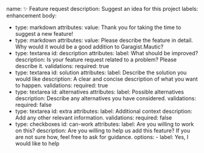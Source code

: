 name: ✨ Feature request
description: Suggest an idea for this project
labels: enhancement
body:
  - type: markdown
    attributes:
      value: Thank you for taking the time to suggest a new feature!
  - type: markdown
    attributes:
      value: Please describe the feature in detail. Why would it would be a good addition to Garagist.Mautic?
  - type: textarea
    id: description
    attributes:
      label: What should be improved?
      description: Is your feature request related to a problem? Please describe it.
    validations:
      required: true
  - type: textarea
    id: solution
    attributes:
      label: Describe the solution you would like
      description: A clear and concise description of what you want to happen.
    validations:
      required: true
  - type: textarea
    id: alternatives
    attributes:
      label: Possible alternatives
      description: Describe any alternatives you have considered.
    validations:
      required: false
  - type: textarea
    id: extra
    attributes:
      label: Additional context
      description: Add any other relevant information.
    validations:
      required: false
  - type: checkboxes
    id: can-work
    attributes:
      label: Are you willing to work on this?
      description: Are you willing to help us add this feature? If you are not sure how, feel free to ask for guidance.
      options:
        - label: Yes, I would like to help
